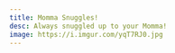 ```yaml
---
title: Momma Snuggles!
desc: Always snuggled up to your Momma!
image: https://i.imgur.com/yqT7RJ0.jpg
---
```

